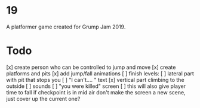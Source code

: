 # 19
A platformer game created for Grump Jam 2019.

# Todo
 [x] create person who can be controlled to jump and move
 [x] create platforms and pits
 [x] add jump/fall animations
 [ ] finish levels:
     [ ] lateral part with pit that stops you
     [ ] "I can't.... " text
     [x] vertical part climbing to the outside
 [ ] sounds
 [ ] "you were killed" screen
     [ ] this will also give player time to fall if checkpoint is in mid air
         don't make the screen a new scene, just cover up the current one?
